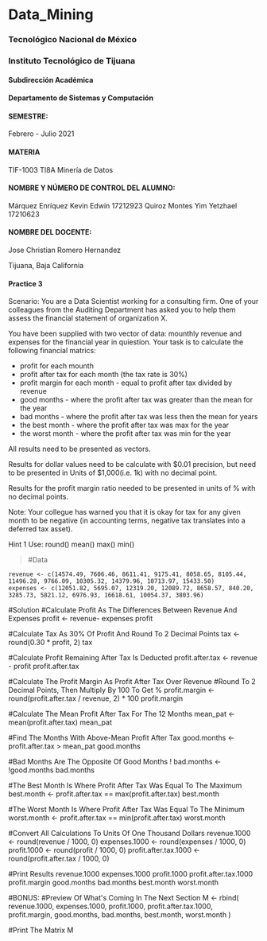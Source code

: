 # Data_Mining



### Tecnológico   Nacional   de   México
### Instituto Tecnológico de Tijuana

#### Subdirección Académica

#### Departamento de Sistemas y Computación



#### SEMESTRE:
Febrero - Julio 2021

#### MATERIA
TIF-1003 TI8A Minería de Datos


#### NOMBRE Y NÚMERO DE CONTROL DEL ALUMNO:
Márquez Enríquez Kevin Edwin		17212923
Quiroz Montes Yim Yetzhael          17210623

#### NOMBRE DEL DOCENTE:
Jose Christian Romero Hernandez


Tijuana, Baja California				

#### Practice 3
Scenario: You are a Data Scientist working for a consulting firm.
One of your colleagues from the Auditing Department has asked you
to help them assess the financial statement of organization X.

You have been supplied with two vector of data: mounthly revenue and
expenses for the financial year in quiestion. Your task is to calculate
the following financial matrics:

- profit for each mounth
- profit after tax for each month (the tax rate is 30%)
- profit margin for each month - equal to profit after tax divided by revenue
- good months - where the profit after tax was greater than the mean for the year
- bad months - where the profit after tax was less then the mean for years
- the best month - where the profit after tax was max for the year
- the worst month - where the profit after tax was min for the year

All results need to be presented as vectors.

Results for dollar values need to be calculate with $0.01 precision, but need to be
presented in Units of $1,000(i.e. 1k) with no decimal point.

Results for the profit margin ratio needed to be presented in units of % with no
decimal points.

Note: Your collegue has warned you that it is okay for tax for any given month to be
negative (in accounting terms, negative tax translates into a deferred tax asset).

Hint 1
Use:
round()
mean()
max()
min()

> #Data
~~~
revenue <- c(14574.49, 7606.46, 8611.41, 9175.41, 8058.65, 8105.44, 11496.28, 9766.09, 10305.32, 14379.96, 10713.97, 15433.50)
expenses <- c(12051.82, 5695.07, 12319.20, 12089.72, 8658.57, 840.20, 3285.73, 5821.12, 6976.93, 16618.61, 10054.37, 3803.96)
~~~

#Solution
#Calculate Profit As The Differences Between Revenue And Expenses
profit <- revenue- expenses 
profit

#Calculate Tax As 30% Of Profit And Round To 2 Decimal Points
tax <- round(0.30 * profit, 2)
tax 

#Calculate Profit Remaining After Tax Is Deducted
profit.after.tax <- revenue - profit
profit.after.tax

#Calculate The Profit Margin As Profit After Tax Over Revenue
#Round To 2 Decimal Points, Then Multiply By 100 To Get %
profit.margin <- round(profit.after.tax / revenue, 2) * 100
profit.margin

#Calculate The Mean Profit After Tax For The 12 Months
mean_pat <- mean(profit.after.tax)
mean_pat

#Find The Months With Above-Mean Profit After Tax
good.months <- profit.after.tax > mean_pat
good.months

#Bad Months Are The Opposite Of Good Months !
bad.months <- !good.months
bad.months

#The Best Month Is Where Profit After Tax Was Equal To The Maximum
best.month <- profit.after.tax == max(profit.after.tax)
best.month

#The Worst Month Is Where Profit After Tax Was Equal To The Minimum
worst.month <- profit.after.tax == min(profit.after.tax)
worst.month

#Convert All Calculations To Units Of One Thousand Dollars
revenue.1000 <- round(revenue / 1000, 0)
expenses.1000 <- round(expenses / 1000, 0)
profit.1000 <- round(profit / 1000, 0)
profit.after.tax.1000 <- round(profit.after.tax / 1000, 0)

#Print Results
revenue.1000
expenses.1000
profit.1000
profit.after.tax.1000
profit.margin
good.months
bad.months
best.month
worst.month

#BONUS:
#Preview Of What's Coming In The Next Section
M <- rbind(
  revenue.1000,
  expenses.1000,
  profit.1000,
  profit.after.tax.1000,
  profit.margin,
  good.months,
  bad.months,
  best.month,
  worst.month
)

#Print The Matrix
M
